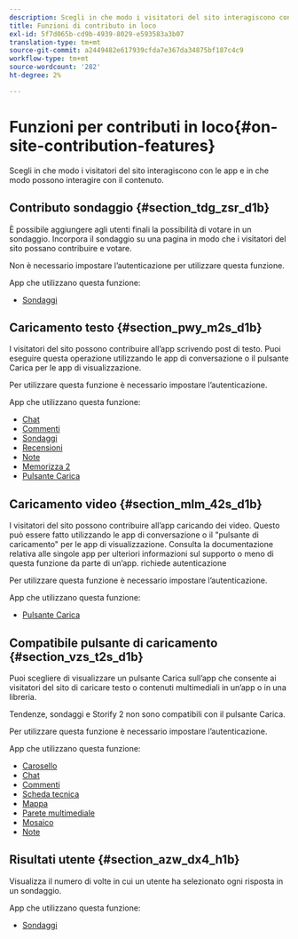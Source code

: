 ```yaml
---
description: Scegli in che modo i visitatori del sito interagiscono con le app e in che modo possono interagire con il contenuto.
title: Funzioni di contributo in loco
exl-id: 5f7d065b-cd9b-4939-8029-e593583a3b07
translation-type: tm+mt
source-git-commit: a2449482e617939cfda7e367da34875bf187c4c9
workflow-type: tm+mt
source-wordcount: '282'
ht-degree: 2%

---
```


# Funzioni per contributi in loco{#on-site-contribution-features}

Scegli in che modo i visitatori del sito interagiscono con le app e in che modo possono interagire con il contenuto.

## Contributo sondaggio {#section_tdg_zsr_d1b}

È possibile aggiungere agli utenti finali la possibilità di votare in un sondaggio. Incorpora il sondaggio su una pagina in modo che i visitatori del sito possano contribuire e votare.

Non è necessario impostare l’autenticazione per utilizzare questa funzione.

App che utilizzano questa funzione:

* [Sondaggi](../c-about-apps/c-polls-app/c-polls-app.md#c_polls_app)

## Caricamento testo {#section_pwy_m2s_d1b}

I visitatori del sito possono contribuire all’app scrivendo post di testo. Puoi eseguire questa operazione utilizzando le app di conversazione o il pulsante Carica per le app di visualizzazione.

Per utilizzare questa funzione è necessario impostare l’autenticazione.

App che utilizzano questa funzione:

* [Chat](../c-about-apps/c-chat-app/c-chat-app.md#c_chat_app)
* [Commenti](/help/using/c-about-apps/c-comments/c-comments.md)
* [Sondaggi](../c-about-apps/c-polls-app/c-polls-app.md#c_polls_app)
* [Recensioni](../c-about-apps/c-reviews-app/c-reviews-app.md#c_reviews_app)
* [Note](../c-about-apps/c-sidenotes-app/c-sidenotes-app.md#c_sidenotes_app)
* [Memorizza 2](../c-about-apps/c-storify2/c-storify2.md#c_storify2)
* [Pulsante Carica](../c-about-apps/c-upload-button-app/c-upload-button-app.md#c_upload_button_app)

## Caricamento video {#section_mlm_42s_d1b}

I visitatori del sito possono contribuire all’app caricando dei video. Questo può essere fatto utilizzando le app di conversazione o il &quot;pulsante di caricamento&quot; per le app di visualizzazione. Consulta la documentazione relativa alle singole app per ulteriori informazioni sul supporto o meno di questa funzione da parte di un’app. richiede autenticazione

Per utilizzare questa funzione è necessario impostare l’autenticazione.

App che utilizzano questa funzione:

* [Pulsante Carica](../c-about-apps/c-upload-button-app/c-upload-button-app.md#c_upload_button_app)

## Compatibile pulsante di caricamento {#section_vzs_t2s_d1b}

Puoi scegliere di visualizzare un pulsante Carica sull’app che consente ai visitatori del sito di caricare testo o contenuti multimediali in un’app o in una libreria.

Tendenze, sondaggi e Storify 2 non sono compatibili con il pulsante Carica.

Per utilizzare questa funzione è necessario impostare l’autenticazione.

App che utilizzano questa funzione:

* [Carosello](../c-about-apps/c-carousel-app/c-carousel-app.md#c_carousel_app)
* [Chat](../c-about-apps/c-chat-app/c-chat-app.md#c_chat_app)
* [Commenti](/help/using/c-about-apps/c-comments/c-comments.md)
* [Scheda tecnica](../c-about-apps/c-feature-card-app/c-feature-card-app.md#c_feature_card_app)
* [Mappa](../c-about-apps/c-map-app/c-map-app.md#c_map_app)
* [Parete multimediale](../c-about-apps/c-media-wall-app/c-media-wall-app.md#c_media_wall_app)
* [Mosaico](../c-about-apps/c-mosaic-app/c-mosaic-app.md#c_mosaic_app)
* [Note](../c-about-apps/c-sidenotes-app/c-sidenotes-app.md#c_sidenotes_app)

## Risultati utente {#section_azw_dx4_h1b}

Visualizza il numero di volte in cui un utente ha selezionato ogni risposta in un sondaggio.

App che utilizzano questa funzione:

* [Sondaggi](../c-about-apps/c-polls-app/c-polls-app.md#c_polls_app)
